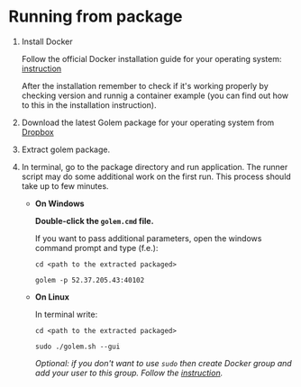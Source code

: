 # Running from package

1. Install Docker

   Follow the official Docker installation guide for your operating system: [instruction](https://docs.docker.com/engine/installation/)
   
   After the installation remember to check if it's working properly by checking version and runnig a container example (you can find out how to this in the installation instruction). 

2. Download the latest Golem package for your operating system from [Dropbox](https://www.dropbox.com/s/5t6c3qwarddmymc/golem-win32-0.2.X.zip?dl=0)

3. Extract golem package.  

4. In terminal, go to the package directory and run application. The runner script may do some additional work on the first run. This process should take up to few minutes.

   - **On Windows**

      **Double-click the `golem.cmd` file.**

      If you want to pass additional parameters, open the windows command prompt and type (f.e.):

      `cd <path to the extracted packaged>`

      `golem -p 52.37.205.43:40102`

   - **On Linux**

     In terminal write: 

     `cd <path to the extracted packaged>`

     `sudo ./golem.sh --gui`

     _Optional: if you don't want to use `sudo` then create Docker group and add your user to this group. Follow the [instruction](https://docs.docker.com/engine/installation/linux/ubuntulinux/)._
